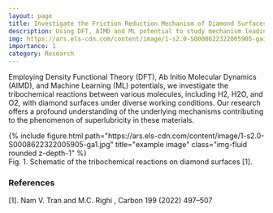 ```yaml
---
layout: page
title: Investigate the Friction Reduction Mechanism of Diamond Surfaces under Different Working Conditions
description: Using DFT, AIMD and ML potential to study mechanism leading to the low friction of diamond surfaces.
img: https://ars.els-cdn.com/content/image/1-s2.0-S0008622322005905-ga1.jpg
importance: 1
category: Research
---
```


Employing Density Functional Theory (DFT), Ab Initio Molecular Dynamics (AIMD), and Machine Learning (ML) potentials, we investigate the tribochemical reactions between various molecules, including H2, H2O, and O2, with diamond surfaces under diverse working conditions. Our research offers a profound understanding of the underlying mechanisms contributing to the phenomenon of superlubricity in these materials.

<div class="row justify-content-sm-center">
        {% include figure.html path="https://ars.els-cdn.com/content/image/1-s2.0-S0008622322005905-ga1.jpg" title="example image" class="img-fluid rounded z-depth-1" %}
</div>

<div class="caption">
    Fig. 1. Schematic of the tribochemical reactions on diamond surfaces [1].
</div>

<h3>References</h3>
[1]. Nam V. Tran and M.C. Righi , Carbon 199 (2022) 497–507

<br>
<br>
<br>


